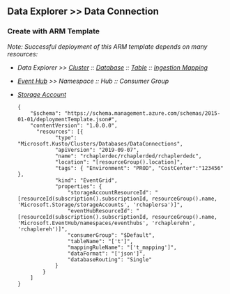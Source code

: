 ## Data Explorer >> Data Connection

### Create with ARM Template

_Note: Successful deployment of this ARM template depends on many resources:_
* _Data Explorer >> [Cluster](Infrastructure_DataExplorer_Cluster.md) :: [Database](Infrastructure_DataExplorer_Database.md) :: [Table](Infrastructure_DataExplorer_Table.md) :: [Ingestion Mapping](Infrastructure_DataExplorer_IngestionMapping.md)_
* _[Event Hub](Infrastructure_EventHub.md) >> Namespace :: Hub :: Consumer Group_
* _[Storage Account](Infrastructure_StorageAccount.md)_

  ```
  {
      "$schema": "https://schema.management.azure.com/schemas/2015-01-01/deploymentTemplate.json#",
      "contentVersion": "1.0.0.0",
        "resources": [{
              "type": "Microsoft.Kusto/Clusters/Databases/DataConnections",
              "apiVersion": "2019-09-07",
              "name": "rchaplerdec/rchaplerded/rchaplerdedc",
              "location": "[resourceGroup().location]",
              "tags": { "Environment": "PROD", "CostCenter":"123456" },
              "kind": "EventGrid",
              "properties": {
                  "storageAccountResourceId": "[resourceId(subscription().subscriptionId, resourceGroup().name, 'Microsoft.Storage/storageAccounts', 'rchaplersa')]",
                  "eventHubResourceId": "[resourceId(subscription().subscriptionId, resourceGroup().name, 'Microsoft.EventHub/namespaces/eventhubs', 'rchaplerehn', 'rchaplereh')]",
                  "consumerGroup": "$Default",
                  "tableName": "['t']",
                  "mappingRuleName": "['t_mapping']",
                  "dataFormat": "['json']",
                  "databaseRouting": "Single"
              }
          }
      ]
  }
  ```
